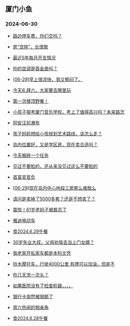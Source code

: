 ## 厦门小鱼 
### 2024-06-30

+ [路边停车费，你们交吗？](http://bbs.xmfish.com/read-htm-tid-18211687.html)

+ [房“空转”，长恨歌](http://bbs.xmfish.com/read-htm-tid-18211643.html)

+ [最近5年每月开支情况](http://bbs.xmfish.com/read-htm-tid-18211664.html)

+ [你的空调是吞金兽吗？](http://bbs.xmfish.com/read-htm-tid-18211694.html)

+ [[06-29]早上很凉快，我又郁闷了。](http://bbs.xmfish.com/read-htm-tid-18211663.html)

+ [今天礼拜六，大家要去哪里玩](http://bbs.xmfish.com/read-htm-tid-18211644.html)

+ [第一次楼顶野餐！](http://bbs.xmfish.com/read-htm-tid-18211762.html)

+ [小孩子报考厦门音乐学校，考上了值得高兴吗？未来路怎](http://bbs.xmfish.com/read-htm-tid-18211628.html)

+ [同安汪前瀑布](http://bbs.xmfish.com/read-htm-tid-18211748.html)

+ [孩子妈妈想给小孩规划艺术路线，该怎么走？](http://bbs.xmfish.com/read-htm-tid-18211629.html)

+ [岛内位置好，又是学区房，现在卖合适吗？](http://bbs.xmfish.com/read-htm-tid-18211852.html)

+ [今天搬砖一个任务](http://bbs.xmfish.com/read-htm-tid-18211673.html)

+ [见过不要脸的，还从来没见过这么不要脸的](http://bbs.xmfish.com/read-htm-tid-18211835.html)

+ [首富变首负](http://bbs.xmfish.com/read-htm-tid-18211738.html)

+ [[06-29]现在岛内中心地段三房那么难租么](http://bbs.xmfish.com/read-htm-tid-18211965.html)

+ [请问是卖掉了5000多套？还是不想卖了？](http://bbs.xmfish.com/read-htm-tid-18211914.html)

+ [震惊！61岁老妈子被裁员了](http://bbs.xmfish.com/read-htm-tid-18211985.html)

+ [雅迪电动车](http://bbs.xmfish.com/read-htm-tid-18211859.html)

+ [食2024.6.29午餐](http://bbs.xmfish.com/read-htm-tid-18211957.html)

+ [30岁失业大叔，父母劝我去当上门女婿？](http://bbs.xmfish.com/read-htm-tid-18212042.html)

+ [我老家开私家车都是本科文凭](http://bbs.xmfish.com/read-htm-tid-18211963.html)

+ [铃木摩托车，行驶4000公里
有牌可以加油，但是不](http://bbs.xmfish.com/read-htm-tid-18211821.html)

+ [你几天洗一次头？](http://bbs.xmfish.com/read-htm-tid-18212057.html)

+ [如果医院没有了检查机器，，，，](http://bbs.xmfish.com/read-htm-tid-18212014.html)

+ [银行卡突然被限额了](http://bbs.xmfish.com/read-htm-tid-18211968.html)

+ [周六热闹的相亲角](http://bbs.xmfish.com/read-htm-tid-18212009.html)

+ [食2024.6.28午餐](http://bbs.xmfish.com/read-htm-tid-18211959.html)

